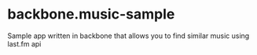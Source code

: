 backbone.music-sample
=====================

Sample app written in backbone that allows you to find similar music using last.fm api
